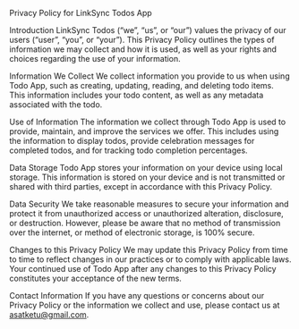 Privacy Policy for LinkSync Todos App

Introduction
LinkSync Todos (“we”, “us”, or “our”) values the privacy of our users (“user”, “you”, or “your”). This Privacy Policy outlines the types of information we may collect and how it is used, as well as your rights and choices regarding the use of your information.

Information We Collect
We collect information you provide to us when using Todo App, such as creating, updating, reading, and deleting todo items. This information includes your todo content, as well as any metadata associated with the todo.

Use of Information
The information we collect through Todo App is used to provide, maintain, and improve the services we offer. This includes using the information to display todos, provide celebration messages for completed todos, and for tracking todo completion percentages.

Data Storage
Todo App stores your information on your device using local storage. This information is stored on your device and is not transmitted or shared with third parties, except in accordance with this Privacy Policy.

Data Security
We take reasonable measures to secure your information and protect it from unauthorized access or unauthorized alteration, disclosure, or destruction. However, please be aware that no method of transmission over the internet, or method of electronic storage, is 100% secure.

Changes to this Privacy Policy
We may update this Privacy Policy from time to time to reflect changes in our practices or to comply with applicable laws. Your continued use of Todo App after any changes to this Privacy Policy constitutes your acceptance of the new terms.

Contact Information
If you have any questions or concerns about our Privacy Policy or the information we collect and use, please contact us at asatketu@gmail.com.
